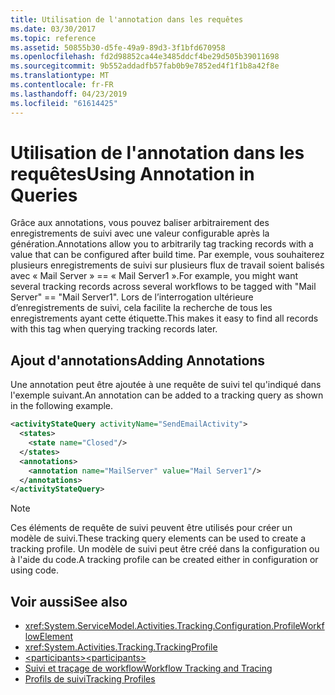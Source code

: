 ```yaml
---
title: Utilisation de l'annotation dans les requêtes
ms.date: 03/30/2017
ms.topic: reference
ms.assetid: 50855b30-d5fe-49a9-89d3-3f1bfd670958
ms.openlocfilehash: fd2d98852ca44e3485ddcf4be29d505b39011698
ms.sourcegitcommit: 9b552addadfb57fab0b9e7852ed4f1f1b8a42f8e
ms.translationtype: MT
ms.contentlocale: fr-FR
ms.lasthandoff: 04/23/2019
ms.locfileid: "61614425"
---
```

# <a name="using-annotation-in-queries"></a><span data-ttu-id="71520-102">Utilisation de l'annotation dans les requêtes</span><span class="sxs-lookup"><span data-stu-id="71520-102">Using Annotation in Queries</span></span>
<span data-ttu-id="71520-103">Grâce aux annotations, vous pouvez baliser arbitrairement des enregistrements de suivi avec une valeur configurable après la génération.</span><span class="sxs-lookup"><span data-stu-id="71520-103">Annotations allow you to arbitrarily tag tracking records with a value that can be configured after build time.</span></span> <span data-ttu-id="71520-104">Par exemple, vous souhaiterez plusieurs enregistrements de suivi sur plusieurs flux de travail soient balisés avec « Mail Server » == « Mail Server1 ».</span><span class="sxs-lookup"><span data-stu-id="71520-104">For example, you might want several tracking records across several workflows to be tagged with "Mail Server" == "Mail Server1".</span></span> <span data-ttu-id="71520-105">Lors de l’interrogation ultérieure d’enregistrements de suivi, cela facilite la recherche de tous les enregistrements ayant cette étiquette.</span><span class="sxs-lookup"><span data-stu-id="71520-105">This makes it easy to find all records with this tag when querying tracking records later.</span></span>  
  
## <a name="adding-annotations"></a><span data-ttu-id="71520-106">Ajout d'annotations</span><span class="sxs-lookup"><span data-stu-id="71520-106">Adding Annotations</span></span>  
 <span data-ttu-id="71520-107">Une annotation peut être ajoutée à une requête de suivi tel qu'indiqué dans l'exemple suivant.</span><span class="sxs-lookup"><span data-stu-id="71520-107">An annotation can be added to a tracking query as shown in the following example.</span></span>  
  
```xml  
<activityStateQuery activityName="SendEmailActivity">  
  <states>  
    <state name="Closed"/>  
  </states>  
  <annotations>  
    <annotation name="MailServer" value="Mail Server1"/>  
  </annotations>  
</activityStateQuery>  
```  
  
> [!NOTE]
>  <span data-ttu-id="71520-108">Ces éléments de requête de suivi peuvent être utilisés pour créer un modèle de suivi.</span><span class="sxs-lookup"><span data-stu-id="71520-108">These tracking query elements can be used to create a tracking profile.</span></span> <span data-ttu-id="71520-109">Un modèle de suivi peut être créé dans la configuration ou à l'aide du code.</span><span class="sxs-lookup"><span data-stu-id="71520-109">A tracking profile can be created either in configuration or using code.</span></span>  
  
## <a name="see-also"></a><span data-ttu-id="71520-110">Voir aussi</span><span class="sxs-lookup"><span data-stu-id="71520-110">See also</span></span>

- <xref:System.ServiceModel.Activities.Tracking.Configuration.ProfileWorkflowElement>
- <xref:System.Activities.Tracking.TrackingProfile>
- [<span data-ttu-id="71520-111">\<participants></span><span class="sxs-lookup"><span data-stu-id="71520-111">\<participants></span></span>](../../../../../docs/framework/configure-apps/file-schema/windows-workflow-foundation/participants.md)
- [<span data-ttu-id="71520-112">Suivi et traçage de workflow</span><span class="sxs-lookup"><span data-stu-id="71520-112">Workflow Tracking and Tracing</span></span>](../../../../../docs/framework/windows-workflow-foundation/workflow-tracking-and-tracing.md)
- [<span data-ttu-id="71520-113">Profils de suivi</span><span class="sxs-lookup"><span data-stu-id="71520-113">Tracking Profiles</span></span>](../../../../../docs/framework/windows-workflow-foundation/tracking-profiles.md)
